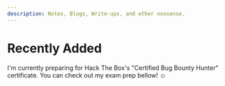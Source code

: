 ```yaml
---
description: Notes, Blogs, Write-ups, and other nonsense.
---
```


# Recently Added

I'm currently preparing for Hack The Box's "Certified Bug Bounty Hunter" certificate. You can check out my exam prep bellow! :relaxed:
